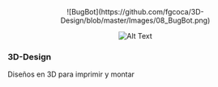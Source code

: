 <div style="text-align:center" markdown="1">
![BugBot](https://github.com/fgcoca/3D-Design/blob/master/Images/08_BugBot.png) 
</div>


<div style="text-align:center" markdown="1">

![Alt Text](/path/to/image "Caption")

</div>

### **3D-Design**

Diseños en 3D para imprimir y montar


